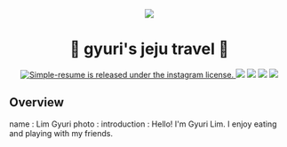 <div align="middle">
    <img src="https://user-images.githubusercontent.com/108508273/177024303-8001cf09-5bcd-4999-969d-60b82995a163.jpeg">
</div>

<h1 align="center"> 🍊 gyuri's jeju travel 🍊</h1>
<p align="center">
  	<a href="https://www.instagram.com/gg.__.yul/">
    	<img src="https://user-images.githubusercontent.com/108508273/177026130-2be6d81f-d24c-45e2-b6ef-5f6a42d8fb27.png" 
	alt="Simple-resume is released under the instagram license." />
  	</a>
	<a href="https://github.com/suites/simple-resume"> <img src="https://badges.frapsoft.com/os/v1/open-source.svg?v=102"></a>
	<a href="https://github.com/suites/simple-resume"><img src="https://img.shields.io/badge/PRs-welcome-brightgreen.svg"></a>
	<a href="https://github.com/suites/simple-resume"><img src="https://img.shields.io/badge/release-v2.0.0-brightgreen.svg"></a>
  <a href="https://app.netlify.com/sites/simple-resume-john-doe/deploys"><img src="https://api.netlify.com/api/v1/badges/0acd847f-0109-44a3-90c1-f71779d56e28/deploy-status"></a>
</p>

## Overview
 name : Lim Gyuri
 photo : 
 introduction : Hello! I'm Gyuri Lim. I enjoy eating and playing with my friends. 



